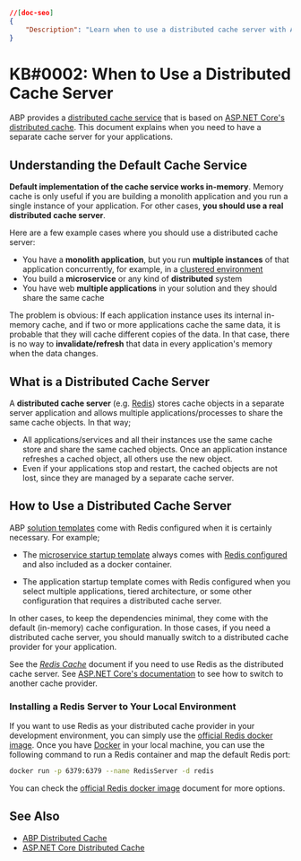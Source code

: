```json
//[doc-seo]
{
    "Description": "Learn when to use a distributed cache server with ABP Framework to enhance performance in multi-instance and microservice applications."
}
```

# KB#0002: When to Use a Distributed Cache Server

ABP provides a [distributed cache service](../framework/fundamentals/caching.md) that is based on [ASP.NET Core's distributed cache](https://docs.microsoft.com/en-us/aspnet/core/performance/caching/distributed). This document explains when you need to have a separate cache server for your applications.

## Understanding the Default Cache Service

**Default implementation of the cache service works in-memory**. Memory cache is only useful if you are building a monolith application and you run a single instance of your application. For other cases, **you should use a real distributed cache server**.

Here are a few example cases where you should use a distributed cache server:

* You have a **monolith application**, but you run **multiple instances** of that application concurrently, for example, in a [clustered environment](../deployment/clustered-environment.md)
* You build a **microservice** or any kind of **distributed** system
* You have web **multiple applications** in your solution and they should share the same cache

The problem is obvious: If each application instance uses its internal in-memory cache, and if two or more applications cache the same data, it is probable that they will cache different copies of the data. In that case, there is no way to **invalidate/refresh** that data in every application's memory when the data changes.

## What is a Distributed Cache Server

A **distributed cache server** (e.g. [Redis](../framework/fundamentals/redis-cache.md)) stores cache objects in a separate server application and allows multiple applications/processes to share the same cache objects. In that way;

* All applications/services and all their instances use the same cache store and share the same cached objects. Once an application instance refreshes a cached object, all others use the new object.
* Even if your applications stop and restart, the cached objects are not lost, since they are managed by a separate cache server.

## How to Use a Distributed Cache Server

ABP [solution templates](../solution-templates/index.md) come with Redis configured when it is certainly necessary. For example;

* The [microservice startup template](../solution-templates/microservice/index.md) always comes with [Redis configured](../solution-templates/microservice/distributed-cache.md) and also included as a docker container.

* The application startup template comes with Redis configured when you select multiple applications, tiered architecture, or some other configuration that requires a distributed cache server.

In other cases, to keep the dependencies minimal, they come with the default (in-memory) cache configuration. In those cases, if you need a distributed cache server, you should manually switch to a distributed cache provider for your application.

See the *[Redis Cache](../framework/fundamentals/redis-cache.md)* document if you need to use Redis as the distributed cache server. See [ASP.NET Core's documentation](https://docs.microsoft.com/en-us/aspnet/core/performance/caching/distributed) to see how to switch to another cache provider.

### Installing a Redis Server to Your Local Environment

If you want to use Redis as your distributed cache provider in your development environment, you can simply use the [official Redis docker image](https://hub.docker.com/_/redis). Once you have [Docker](https://www.docker.com/products/docker-desktop/) in your local machine, you can use the following command to run a Redis container and map the default Redis port:

````bash
docker run -p 6379:6379 --name RedisServer -d redis
````

You can check the [official Redis docker image](https://hub.docker.com/_/redis) document for more options.

## See Also

* [ABP Distributed Cache](../framework/fundamentals/caching.md)
* [ASP.NET Core Distributed Cache](https://docs.microsoft.com/en-us/aspnet/core/performance/caching/distributed)
